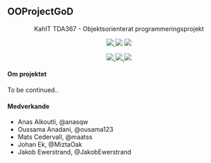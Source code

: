 ## OOProjectGoD
<p align="center">
  KahIT
  TDA367 - Objektsorienterat programmeringsprojekt
</p>

<p align="center">
  <a href="../../wiki">
		<img src="https://img.shields.io/badge/documentation-Wiki-yellow.svg?style=flat" />
  </a>
  <img src="https://travis-ci.org/MiztaOak/OOProjectGoD.svg?branch=master"/>
  <!-- <img src="https://img.shields.io/travis/com/MiztaOak/OOProjectGoD/master.svg?logo=travis&label=travis:master" /> -->
  <a href="../../releases">
    <img src="https://img.shields.io/github/release/MiztaOak/OOProjectGoD"/>
  </a>
</p>

<p align="center">
  <a href="../../issues">
    <img src="https://img.shields.io/github/issues/MiztaOak/OOProjectGoD"/>
  </a>
  <a href="../../pulls">
    <img src="https://img.shields.io/github/issues-pr/MiztaOak/OOProjectGoD"/>
  </a>
  <a href="../../pulls">
    <img src="https://img.shields.io/github/issues-pr-closed/MiztaOak/OOProjectGoD"/>
  </a>
</p>

#### Om projektet
To be continued..

#### Medverkande
- Anas Alkoutli, @anasqw
- Oussama Anadani, @ousama123
- Mats Cedervall, @maatss
- Johan Ek, @MiztaOak
- Jakob Ewerstrand, @JakobEwerstrand
